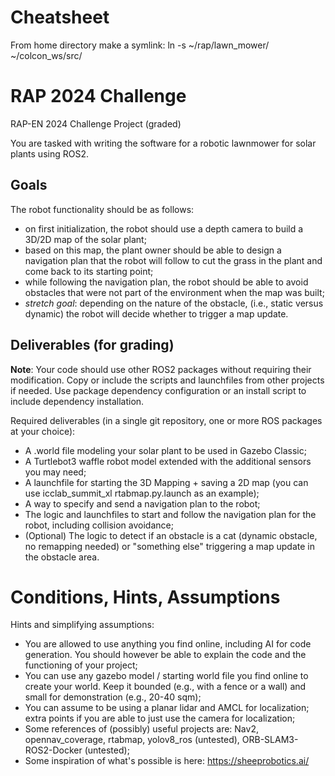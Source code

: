 # Cheatsheet
From home directory make a symlink: ln -s ~/rap/lawn_mower/ ~/colcon_ws/src/

# RAP 2024 Challenge

RAP-EN 2024 Challenge Project (graded)

You are tasked with writing the software for a robotic lawnmower for solar plants using ROS2.

## Goals

The robot functionality should be as follows:

* on first initialization, the robot should use a depth camera to build a 3D/2D map of the solar plant;
* based on this map, the plant owner should be able to design a navigation plan that the robot will follow to cut the grass in the plant and come back to its starting point;
* while following the navigation plan, the robot should be able to avoid obstacles that were not part of the environment when the map was built;
* *stretch goal*: depending on the nature of the obstacle, (i.e., static versus dynamic) the robot will decide whether to trigger a map update.

## Deliverables (for grading)

**Note**: Your code should use other ROS2 packages without requiring their modification. Copy or include the scripts and launchfiles from other projects if needed. Use package dependency configuration or an install script to include dependency installation.

Required deliverables (in a single git repository, one or more ROS packages at your choice):
* A .world file modeling your solar plant to be used in Gazebo Classic;
* A Turtlebot3 waffle robot model extended with the additional sensors you may need;
* A launchfile for starting the 3D Mapping + saving a 2D map (you can use icclab_summit_xl rtabmap.py.launch as an example);
* A way to specify and send a navigation plan to the robot;
* The logic and launchfiles to start and follow the navigation plan for the robot, including collision avoidance;
* (Optional) The logic to detect if an obstacle is a cat (dynamic obstacle, no remapping needed) or "something else" triggering a map update in the obstacle area.


# Conditions, Hints, Assumptions

Hints and simplifying assumptions:
* You are allowed to use anything you find online, including AI for code generation. You should however be able to explain the code and the functioning of your project;
* You can use any gazebo model / starting world file you find online to create your world. Keep it bounded (e.g., with a fence or a wall) and small for demonstration (e.g., 20-40 sqm);
* You can assume to be using a planar lidar and AMCL for localization; extra points if you are able to just use the camera for localization;
* Some references of (possibly) useful projects are: Nav2, opennav_coverage, rtabmap, yolov8_ros (untested), ORB-SLAM3-ROS2-Docker (untested);
* Some inspiration of what's possible is here: https://sheeprobotics.ai/
